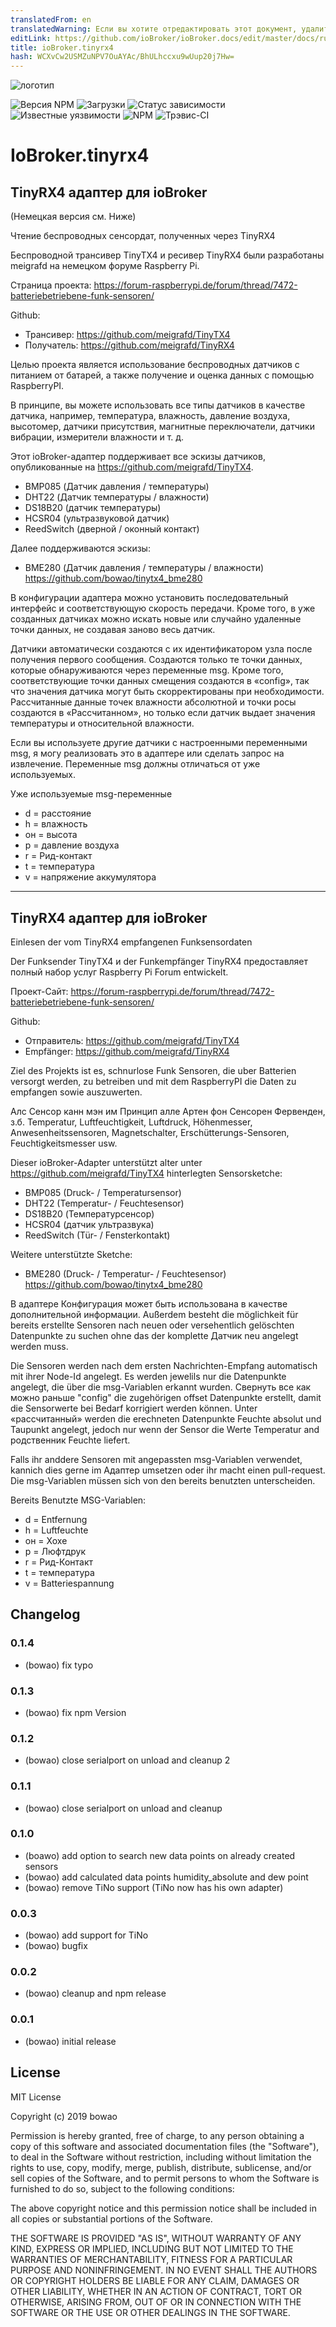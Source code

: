 ```yaml
---
translatedFrom: en
translatedWarning: Если вы хотите отредактировать этот документ, удалите поле «translatedFrom», в противном случае этот документ будет снова автоматически переведен
editLink: https://github.com/ioBroker/ioBroker.docs/edit/master/docs/ru/adapterref/iobroker.tinyrx4/README.md
title: ioBroker.tinyrx4
hash: WCXvCw2USMZuNPV7OuAYAc/BhULhccxu9wUup20j7Hw=
---
```

![логотип](../../../en/adapterref/iobroker.tinyrx4/admin/tinyRX4.png)

![Версия NPM](http://img.shields.io/npm/v/iobroker.tinyrx4.svg)
![Загрузки](https://img.shields.io/npm/dm/iobroker.tinyrx4.svg)
![Статус зависимости](https://img.shields.io/david/bowao/iobroker.tinyrx4.svg)
![Известные уязвимости](https://snyk.io/test/github/bowao/ioBroker.tinyrx4/badge.svg)
![NPM](https://nodei.co/npm/iobroker.tinyrx4.png?downloads=true)
![Трэвис-CI](http://img.shields.io/travis/bowao/ioBroker.tinyrx4/master.svg)

# IoBroker.tinyrx4
## TinyRX4 адаптер для ioBroker
(Немецкая версия см. Ниже)

Чтение беспроводных сенсордат, полученных через TinyRX4

Беспроводной трансивер TinyTX4 и ресивер TinyRX4 были разработаны meigrafd на немецком форуме Raspberry Pi.

Страница проекта: https://forum-raspberrypi.de/forum/thread/7472-batteriebetriebene-funk-sensoren/

Github:

* Трансивер: https://github.com/meigrafd/TinyTX4
* Получатель: https://github.com/meigrafd/TinyRX4

Целью проекта является использование беспроводных датчиков с питанием от батарей, а также получение и оценка данных с помощью RaspberryPI.

В принципе, вы можете использовать все типы датчиков в качестве датчика, например, температура, влажность, давление воздуха, высотомер, датчики присутствия, магнитные переключатели, датчики вибрации, измерители влажности и т. д.

Этот ioBroker-адаптер поддерживает все эскизы датчиков, опубликованные на https://github.com/meigrafd/TinyTX4.

* BMP085 (Датчик давления / температуры)
* DHT22 (Датчик температуры / влажности)
* DS18B20 (датчик температуры)
* HCSR04 (ультразвуковой датчик)
* ReedSwitch (дверной / оконный контакт)

Далее поддерживаются эскизы:

* BME280 (Датчик давления / температуры / влажности) https://github.com/bowao/tinytx4_bme280

В конфигурации адаптера можно установить последовательный интерфейс и соответствующую скорость передачи. Кроме того, в уже созданных датчиках можно искать новые или случайно удаленные точки данных, не создавая заново весь датчик.

Датчики автоматически создаются с их идентификатором узла после получения первого сообщения. Создаются только те точки данных, которые обнаруживаются через переменные msg. Кроме того, соответствующие точки данных смещения создаются в «config», так что значения датчика могут быть скорректированы при необходимости. Рассчитанные данные точек влажности абсолютной и точки росы создаются в «Рассчитанном», но только если датчик выдает значения температуры и относительной влажности.

Если вы используете другие датчики с настроенными переменными msg, я могу реализовать это в адаптере или сделать запрос на извлечение. Переменные msg должны отличаться от уже используемых.

Уже используемые msg-переменные

* d = расстояние
* h = влажность
* он = высота
* p = давление воздуха
* r = Рид-контакт
* t = температура
* v = напряжение аккумулятора

-------------------------------------------------------------------------------------------

## TinyRX4 адаптер для ioBroker
Einlesen der vom TinyRX4 empfangenen Funksensordaten

Der Funksender TinyTX4 и der Funkempfänger TinyRX4 предоставляет полный набор услуг Raspberry Pi Forum entwickelt.

Проект-Сайт: https://forum-raspberrypi.de/forum/thread/7472-batteriebetriebene-funk-sensoren/

Github:

* Отправитель: https://github.com/meigrafd/TinyTX4
* Empfänger: https://github.com/meigrafd/TinyRX4

Ziel des Projekts ist es, schnurlose Funk Sensoren, die uber Batterien versorgt werden, zu betreiben und mit dem RaspberryPI die Daten zu empfangen sowie auszuwerten.

Алс Сенсор канн мэн им Принцип алле Артен фон Сенсорен Фервенден, з.б. Temperatur, Luftfeuchtigkeit, Luftdruck, Höhenmesser, Anwesenheitssensoren, Magnetschalter, Erschütterungs-Sensoren, Feuchtigkeitsmesser usw.

Dieser ioBroker-Adapter unterstützt alter unter https://github.com/meigrafd/TinyTX4 hinterlegten Sensorsketche:

* BMP085 (Druck- / Temperatursensor)
* DHT22 (Temperatur- / Feuchtesensor)
* DS18B20 (Температурсенсор)
* HCSR04 (датчик ультразвука)
* ReedSwitch (Tür- / Fensterkontakt)

Weitere unterstützte Sketche:

* BME280 (Druck- / Temperatur- / Feuchtesensor) https://github.com/bowao/tinytx4_bme280

В адаптере Конфигурация может быть использована в качестве дополнительной информации. Außerdem besteht die möglichkeit für bereits erstellte Sensoren nach neuen oder versehentlich gelöschten Datenpunkte zu suchen ohne das der komplette Датчик neu angelegt werden muss.

Die Sensoren werden nach dem ersten Nachrichten-Empfang automatisch mit ihrer Node-Id angelegt. Es werden jewelils nur die Datenpunkte angelegt, die über die msg-Variablen erkannt wurden. Свернуть все как можно раньше "config" die zugehörigen offset Datenpunkte erstellt, damit die Sensorwerte bei Bedarf korrigiert werden können. Unter «рассчитанный» werden die erechneten Datenpunkte Feuchte absolut und Taupunkt angelegt, jedoch nur wenn der Sensor die Werte Temperatur and родственник Feuchte liefert.

Falls ihr anddere Sensoren mit angepassten msg-Variablen verwendet, kannich dies gerne im Адаптер umsetzen oder ihr macht einen pull-request. Die msg-Variablen müssen sich von den bereits benutzten unterscheiden.

Bereits Benutzte MSG-Variablen:

* d = Entfernung
* h = Luftfeuchte
* он = Хохе
* p = Люфтдрук
* r = Рид-Контакт
* t = температура
* v = Batteriespannung

## Changelog
### 0.1.4
- (bowao) fix typo

### 0.1.3
- (bowao) fix npm Version

### 0.1.2
- (bowao) close serialport on unload and cleanup 2

### 0.1.1
- (bowao) close serialport on unload and cleanup

### 0.1.0
- (boawo) add option to search new data points on already created sensors
- (bowao) add calculated data points humidity_absolute and dew point
- (bowao) remove TiNo support (TiNo now has his own adapter)

### 0.0.3
- (bowao) add support for TiNo
- (bowao) bugfix

### 0.0.2
- (bowao) cleanup and npm release

### 0.0.1
- (bowao) initial release

## License
MIT License

Copyright (c) 2019 bowao

Permission is hereby granted, free of charge, to any person obtaining a copy
of this software and associated documentation files (the "Software"), to deal
in the Software without restriction, including without limitation the rights
to use, copy, modify, merge, publish, distribute, sublicense, and/or sell
copies of the Software, and to permit persons to whom the Software is
furnished to do so, subject to the following conditions:

The above copyright notice and this permission notice shall be included in all
copies or substantial portions of the Software.

THE SOFTWARE IS PROVIDED "AS IS", WITHOUT WARRANTY OF ANY KIND, EXPRESS OR
IMPLIED, INCLUDING BUT NOT LIMITED TO THE WARRANTIES OF MERCHANTABILITY,
FITNESS FOR A PARTICULAR PURPOSE AND NONINFRINGEMENT. IN NO EVENT SHALL THE
AUTHORS OR COPYRIGHT HOLDERS BE LIABLE FOR ANY CLAIM, DAMAGES OR OTHER
LIABILITY, WHETHER IN AN ACTION OF CONTRACT, TORT OR OTHERWISE, ARISING FROM,
OUT OF OR IN CONNECTION WITH THE SOFTWARE OR THE USE OR OTHER DEALINGS IN THE
SOFTWARE.
